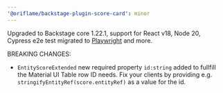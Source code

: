 ```yaml
---
'@oriflame/backstage-plugin-score-card': minor
---
```


Upgraded to Backstage core 1.22.1, support for React v18, Node 20, Cypress e2e test migrated to [Playwright](https://playwright.dev/) and more.

BREAKING CHANGES:

- `EntityScoreExtended` new required property `id:string` added to fullfill the Material UI Table row ID needs. Fix your clients by providing e.g. `stringifyEntityRef(score.entityRef)` as a value for the id.
